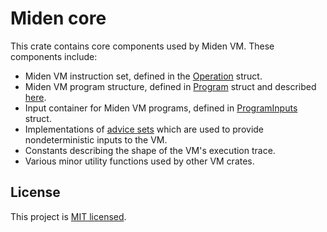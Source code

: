 # Miden core 
This crate contains core components used by Miden VM. These components include:

* Miden VM instruction set, defined in the [Operation](/../main/core/src/operations/mod.rs) struct.
* Miden VM program structure, defined in [Program](/../main/core/src/program/mod.rs) struct and described [here](https://maticnetwork.github.io/miden/design/programs.html).
* Input container for Miden VM programs, defined in [ProgramInputs](/../main/core/src/inputs/mod.rs) struct.
* Implementations of [advice sets](/../main/core/src/inputs/advice/mod.rs) which are used to provide nondeterministic inputs to the VM.
* Constants describing the shape of the VM's execution trace.
* Various minor utility functions used by other VM crates.

## License
This project is [MIT licensed](../LICENSE).